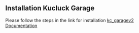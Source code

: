 ## Installation Kucluck Garage

Please follow the steps in the link for installation [kc_garagev2 Documentation](https://kucluck.gitbook.io/docs/kc-garage-v2)

